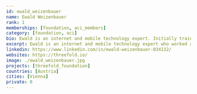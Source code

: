 ```yaml
---
id: ewald_weizenbauer
name: Ewald Weizenbauer
rank: 1
memberships: [foundation, aci_members]
category: [foundation, aci]
bio: Ewald is an internet and mobile technology expert. Initially trained as an electrical engineer at the technical university in Vienna, he worked for Hewlett Packard, Silicon Graphics/SGI, co-founded Austria’s first internet service provider EU-Net (later sold to KPN), co-founded Aspective Ltd, a mobile CRM application service provider (later sold to Vodafone Group Plc). In 2006 he joined Global Equity Partners as a partner, where he focused on early-stage technology investments, helped companies to grow and investors to realize successful exits. Since 2012 Ewald is an active angle-investor in the sector of disruptive and sustainable internet technology. Ewald is a father of 2 boys and enjoys mountaineering, golf, music and reading.
excerpt: Ewald is an internet and mobile technology expert who worked at Hewlett Packard, Silicon Graphics/SGI, and co-founded Austria's first Internet service provider, EU-Net.
linkedin: https://www.linkedin.com/in/ewald-weizenbauer-034132/
websites: https://threefold.io/
image: ./ewald_weizenbauer.jpg
projects: [threefold_foundation]
countries: [Austria]
cities: [Vienna]
private: 0
---
```

